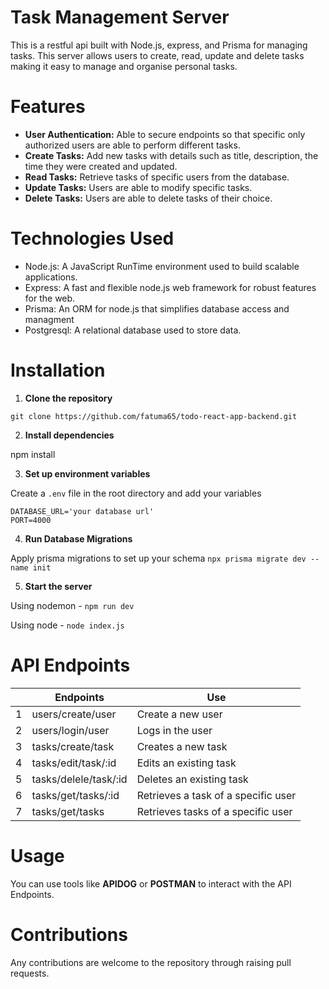 # Task Management Server 

This is a restful api built with Node.js, express, and Prisma for managing tasks. This server allows users to create, read, update and delete tasks making it easy to manage and organise personal tasks.

# Features

- **User Authentication:** Able to secure endpoints so that specific only authorized users are able to perform different tasks.
- **Create Tasks:** Add new tasks with details such as title, description, the time they were created and updated.
- **Read Tasks:** Retrieve tasks of specific users from the database.
- **Update Tasks:** Users are able to modify specific tasks.
- **Delete Tasks:** Users are able to delete tasks of their choice.

# Technologies Used

- Node.js: A JavaScript RunTime environment used to build scalable applications.
- Express: A fast and flexible node.js web framework for robust features for the web.
- Prisma: An ORM for node.js that simplifies database access and managment
- Postgresql: A relational database used to store data.

# Installation

1. **Clone the repository**

`git clone https://github.com/fatuma65/todo-react-app-backend.git`

2. **Install dependencies**

npm install

3. **Set up environment variables**

Create a `.env` file in the root directory and add your variables
```env
DATABASE_URL='your database url'
PORT=4000
```

4. **Run Database Migrations**

Apply prisma migrations to set up your schema
`npx prisma migrate dev --name init`

5. **Start the server**

Using nodemon - `npm run dev`

Using node - `node index.js`

# API Endpoints

|       |     Endpoints         |           Use                         |
|-------|--------------------   |-------------------                    |
|   1   | users/create/user     | Create a new user                     |
|   2   | users/login/user      | Logs in the user                      |
|   3   | tasks/create/task     | Creates a new task                    |
|   4   | tasks/edit/task/:id   | Edits an existing task                |
|   5   | tasks/delele/task/:id | Deletes an existing task              |
|   6   | tasks/get/tasks/:id   | Retrieves a task of a specific user   |
|   7   | tasks/get/tasks       | Retrieves tasks of a specific user    |

# Usage
You can use tools like **APIDOG** or **POSTMAN** to interact with the API Endpoints.

# Contributions
Any contributions are welcome to the repository through raising pull requests.
